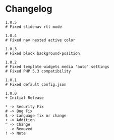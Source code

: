 # Changelog

    1.0.5
    # Fixed slidenav rtl mode

    1.0.4
    # Fixed nav nested active color

    1.0.3
    # Fixed block background-position

    1.0.2
    # Fixed template widgets media 'auto' settings
    # Fixed PHP 5.3 compatibility

    1.0.1
    # Fixed default config.json

    1.0.0
    + Initial Release

    * -> Security Fix
    # -> Bug Fix
    $ -> Language fix or change
    + -> Addition
    ^ -> Change
    - -> Removed
    ! -> Note
